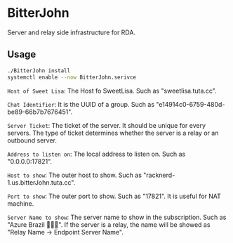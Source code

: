 # BitterJohn
Server and relay side infrastructure for RDA.

## Usage

```bash
./BitterJohn install
systemctl enable --now BitterJohn.serivce
```

`Host of Sweet Lisa`: The Host fo SweetLisa. Such as "sweetlisa.tuta.cc".

`Chat Identifier`: It is the UUID of a group. Such as "e14914c0-6759-480d-be89-66b7b7676451".

`Server Ticket`: The ticket of the server. It should be unique for every servers. The type of ticket determines whether the server is a relay or an outbound server.

`Address to listen on`: The local address to listen on. Such as "0.0.0.0:17821".

`Host to show`: The outer host to show. Such as "racknerd-1.us.bitterJohn.tuta.cc".

`Port to show`: The outer port to show. Such as "17821". It is useful for NAT machine.

`Server Name to show`: The server name to show in the subscription. Such as "Azure Brazil 🍉🇧🇷". If the server is a relay, the name will be showed as "Relay Name -> Endpoint Server Name".
